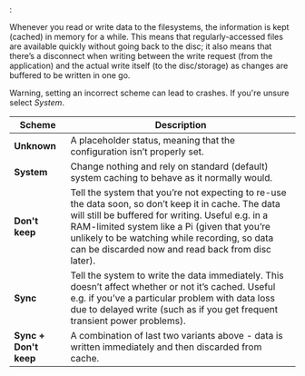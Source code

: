 :

Whenever you read or write data to the filesystems, the information is 
kept (cached) in memory for a while. This means that regularly-accessed 
files are available quickly without going back to the disc; it also 
means that there’s a disconnect when writing between the write request 
(from the application) and the actual write itself (to the disc/storage) 
as changes are buffered to be written in one go.

Warning, setting an incorrect scheme can lead to crashes. If you're 
unsure select *System*.

Scheme                 | Description 
-----------------------|------------
**Unknown**            | A placeholder status, meaning that the configuration isn’t properly set.
**System**             | Change nothing and rely on standard (default) system caching to behave as it normally would.
**Don't keep**         | Tell the system that you’re not expecting to re-use the data soon, so don’t keep it in cache. The data will still be buffered for writing. Useful e.g. in a RAM-limited system like a Pi (given that you’re unlikely to be watching while recording, so data can be discarded now and read back from disc later).
**Sync**               | Tell the system to write the data immediately. This doesn’t affect whether or not it’s cached. Useful e.g. if you’ve a particular problem with data loss due to delayed write (such as if you get frequent transient power problems).
**Sync + Don't keep**  | A combination of last two variants above - data is written immediately and then discarded from cache.
